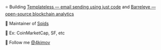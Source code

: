 ⭐ Building [Templateless — email sending using just code](https://templateless.com/) and [Barreleye — open-source blockchain analytics](https://barreleye.com/)

🦑 Maintainer of [Sqids](https://sqids.org/)

🌉 Ex: CoinMarketCap, SF, etc

💬 Follow me [@4kimov](https://twitter.com/4kimov)
